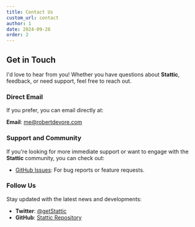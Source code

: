 ```yaml
---
title: Contact Us
custom_url: contact
author: 1
date: 2024-09-28
order: 2
---
```


## Get in Touch

I'd love to hear from you! Whether you have questions about **Stattic**, feedback, or need support, feel free to reach out.

### Direct Email

If you prefer, you can email directly at:

**Email**: me@robertdevore.com

### Support and Community

If you're looking for more immediate support or want to engage with the **Stattic** community, you can check out:

- [GitHub Issues](https://github.com/getstattic/stattic/issues): For bug reports or feature requests.

### Follow Us

Stay updated with the latest news and developments:

- **Twitter**: [@getStattic](https://twitter.com/getstattic)
- **GitHub**: [Stattic Repository](https://github.com/getstattic/stattic)
